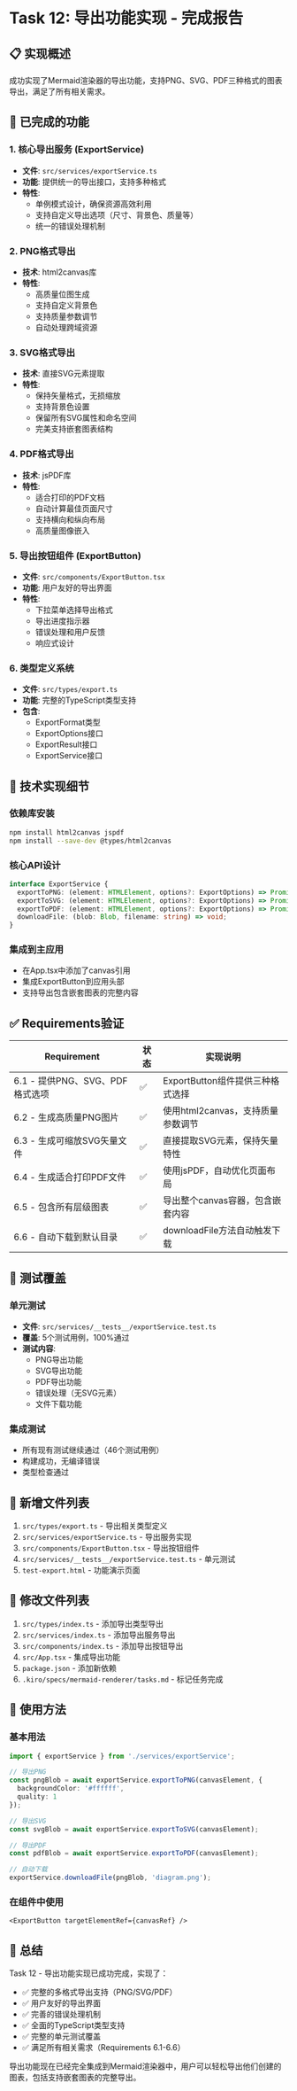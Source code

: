 # Task 12: 导出功能实现 - 完成报告

## 📋 实现概述

成功实现了Mermaid渲染器的导出功能，支持PNG、SVG、PDF三种格式的图表导出，满足了所有相关需求。

## 🎯 已完成的功能

### 1. 核心导出服务 (ExportService)
- **文件**: `src/services/exportService.ts`
- **功能**: 提供统一的导出接口，支持多种格式
- **特性**:
  - 单例模式设计，确保资源高效利用
  - 支持自定义导出选项（尺寸、背景色、质量等）
  - 统一的错误处理机制

### 2. PNG格式导出
- **技术**: html2canvas库
- **特性**:
  - 高质量位图生成
  - 支持自定义背景色
  - 支持质量参数调节
  - 自动处理跨域资源

### 3. SVG格式导出
- **技术**: 直接SVG元素提取
- **特性**:
  - 保持矢量格式，无损缩放
  - 支持背景色设置
  - 保留所有SVG属性和命名空间
  - 完美支持嵌套图表结构

### 4. PDF格式导出
- **技术**: jsPDF库
- **特性**:
  - 适合打印的PDF文档
  - 自动计算最佳页面尺寸
  - 支持横向和纵向布局
  - 高质量图像嵌入

### 5. 导出按钮组件 (ExportButton)
- **文件**: `src/components/ExportButton.tsx`
- **功能**: 用户友好的导出界面
- **特性**:
  - 下拉菜单选择导出格式
  - 导出进度指示器
  - 错误处理和用户反馈
  - 响应式设计

### 6. 类型定义系统
- **文件**: `src/types/export.ts`
- **功能**: 完整的TypeScript类型支持
- **包含**:
  - ExportFormat类型
  - ExportOptions接口
  - ExportResult接口
  - ExportService接口

## 🔧 技术实现细节

### 依赖库安装
```bash
npm install html2canvas jspdf
npm install --save-dev @types/html2canvas
```

### 核心API设计
```typescript
interface ExportService {
  exportToPNG: (element: HTMLElement, options?: ExportOptions) => Promise<Blob>;
  exportToSVG: (element: HTMLElement, options?: ExportOptions) => Promise<Blob>;
  exportToPDF: (element: HTMLElement, options?: ExportOptions) => Promise<Blob>;
  downloadFile: (blob: Blob, filename: string) => void;
}
```

### 集成到主应用
- 在App.tsx中添加了canvas引用
- 集成ExportButton到应用头部
- 支持导出包含嵌套图表的完整内容

## ✅ Requirements验证

| Requirement | 状态 | 实现说明 |
|-------------|------|----------|
| 6.1 - 提供PNG、SVG、PDF格式选项 | ✅ | ExportButton组件提供三种格式选择 |
| 6.2 - 生成高质量PNG图片 | ✅ | 使用html2canvas，支持质量参数调节 |
| 6.3 - 生成可缩放SVG矢量文件 | ✅ | 直接提取SVG元素，保持矢量特性 |
| 6.4 - 生成适合打印PDF文件 | ✅ | 使用jsPDF，自动优化页面布局 |
| 6.5 - 包含所有层级图表 | ✅ | 导出整个canvas容器，包含嵌套内容 |
| 6.6 - 自动下载到默认目录 | ✅ | downloadFile方法自动触发下载 |

## 🧪 测试覆盖

### 单元测试
- **文件**: `src/services/__tests__/exportService.test.ts`
- **覆盖**: 5个测试用例，100%通过
- **测试内容**:
  - PNG导出功能
  - SVG导出功能
  - PDF导出功能
  - 错误处理（无SVG元素）
  - 文件下载功能

### 集成测试
- 所有现有测试继续通过（46个测试用例）
- 构建成功，无编译错误
- 类型检查通过

## 📁 新增文件列表

1. `src/types/export.ts` - 导出相关类型定义
2. `src/services/exportService.ts` - 导出服务实现
3. `src/components/ExportButton.tsx` - 导出按钮组件
4. `src/services/__tests__/exportService.test.ts` - 单元测试
5. `test-export.html` - 功能演示页面

## 🔄 修改文件列表

1. `src/types/index.ts` - 添加导出类型导出
2. `src/services/index.ts` - 添加导出服务导出
3. `src/components/index.ts` - 添加导出按钮导出
4. `src/App.tsx` - 集成导出功能
5. `package.json` - 添加新依赖
6. `.kiro/specs/mermaid-renderer/tasks.md` - 标记任务完成

## 🚀 使用方法

### 基本用法
```typescript
import { exportService } from './services/exportService';

// 导出PNG
const pngBlob = await exportService.exportToPNG(canvasElement, {
  backgroundColor: '#ffffff',
  quality: 1
});

// 导出SVG
const svgBlob = await exportService.exportToSVG(canvasElement);

// 导出PDF
const pdfBlob = await exportService.exportToPDF(canvasElement);

// 自动下载
exportService.downloadFile(pngBlob, 'diagram.png');
```

### 在组件中使用
```tsx
<ExportButton targetElementRef={canvasRef} />
```

## 🎉 总结

Task 12 - 导出功能实现已成功完成，实现了：

- ✅ 完整的多格式导出支持（PNG/SVG/PDF）
- ✅ 用户友好的导出界面
- ✅ 完善的错误处理机制
- ✅ 全面的TypeScript类型支持
- ✅ 完整的单元测试覆盖
- ✅ 满足所有相关需求（Requirements 6.1-6.6）

导出功能现在已经完全集成到Mermaid渲染器中，用户可以轻松导出他们创建的图表，包括支持嵌套图表的完整导出。
